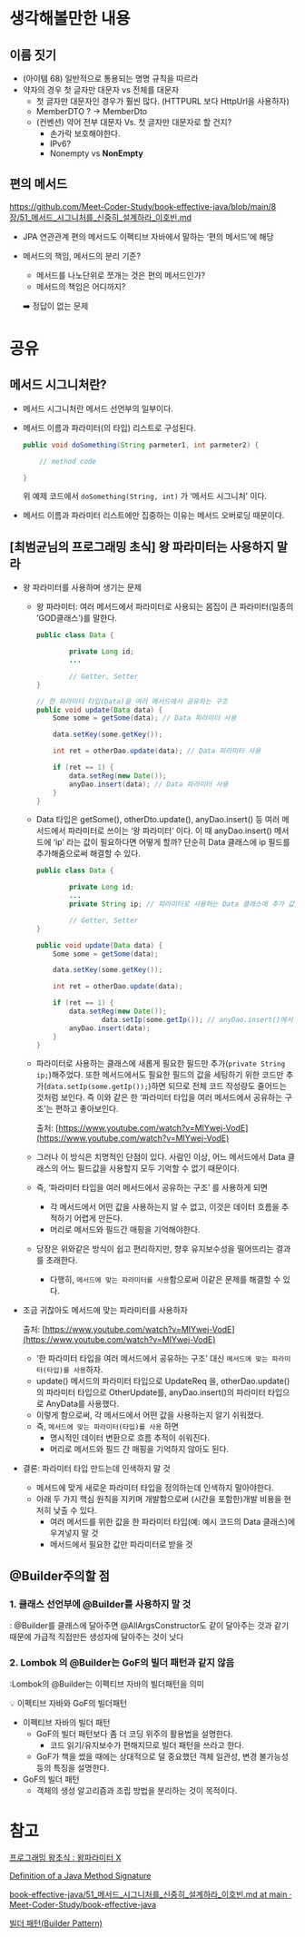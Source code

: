 # 생각해볼만한 내용

## 이름 짓기

- (아이템 68) 일반적으로 통용되는 명명 규칙을 따르라
- 약자의 경우 첫 글자만 대문자 vs 전체를 대문자
    - 첫 글자만 대문자인 경우가 훨씬 많다. (HTTPURL 보다 HttpUrl을 사용하자)
    - MemberDTO ? → MemberDto
    - (컨벤션) 약어 전부 대문자 Vs. 첫 글자만 대문자로 할 건지?
        - 손가락 보호해야한다.
        - IPv6?
        - Nonempty vs **NonEmpty**

## 편의 메서드

https://github.com/Meet-Coder-Study/book-effective-java/blob/main/8장/51_메서드_시그니처를_신중히_설계하라_이호빈.md

- JPA 연관관계 편의 메서드도 이펙티브 자바에서 말하는 ‘편의 메서드’에 해당
- 메서드의 책임, 메서드의 분리 기준?
    - 메서드를 나노단위로 쪼개는 것은 편의 메서드인가?
    - 메서드의 책임은 어디까지?

    ➡️ 정답이 없는 문제


# 공유

## 메서드 시그니처란?

- 메서드 시그니처란 메서드 선언부의 일부이다.
- 메서드 이름과 파라미터(의 타입) 리스트로 구성된다.

    ```java
    public void doSomething(String parmeter1, int parmeter2) {

    	// method code

    }
    ```

    위 예제 코드에서 `doSomething(String, int)` 가 ‘메서드 시그니처’ 이다.

- 메서드 이름과 파라미터 리스트에만 집중하는 이유는 메서드 오버로딩 때문이다.

## [최범균님의 프로그래밍 초식] 왕 파라미터는 사용하지 말라

- 왕 파라미터를 사용하며 생기는 문제
    - 왕 파라미터:  여러 메서드에서 파라미터로 사용되는 몸집이 큰 파라미터(일종의 ’GOD클래스’)를 말한다.

        ```java
        public class Data {

        		private Long id;
        		...

        		// Getter, Setter
        }

        // 한 파라미터 타입(Data)을 여러 메서드에서 공유하는 구조
        public void update(Data data) {
            Some some = getSome(data); // Data 파라미터 사용

            data.setKey(some.getKey());

            int ret = otherDao.update(data); // Data 파라미터 사용

            if (ret == 1) {
                data.setReg(new Date());
                anyDao.insert(data); // Data 파라미터 사용
            }
        }
        ```

    - Data 타입은 getSome(), otherDto.update(), anyDao.insert() 등 여러 메서드에서 파라미터로 쓰이는 ‘왕 파라미터’ 이다. 이 때 anyDao.insert() 메서드에 ‘ip’ 라는 값이 필요하다면 어떻게 할까? 단순히 Data 클래스에 ip 필드를 추가해줌으로써 해결할 수 있다.

        ```java
        public class Data {

        		private Long id;
        		...
        		private String ip; // 파라미터로 사용하는 Data 클래스에 추가 값을 위한 필드 'ip' 추가

        		// Getter, Setter
        }

        public void update(Data data) {
            Some some = getSome(data);

            data.setKey(some.getKey());

            int ret = otherDao.update(data);

            if (ret == 1) {
                data.setReg(new Date());
        				data.setIp(some.getIp()); // anyDao.insert()에서 필요한 'ip' 값 세팅
                anyDao.insert(data);
            }
        }
        ```

    - 파라미터로 사용하는 클래스에 새롭게 필요한 필드만 추가(`private String ip;`)해주었다. 또한 메서드에서도 필요한 필드의 값을 세팅하기 위한 코드만 추가(`data.setIp(some.getIp());`)하면 되므로 전체 코드 작성량도 줄어드는 것처럼 보인다. 즉 이와 같은 한 ‘파라미터 타입을 여러 메서드에서 공유하는 구조’는 편하고 좋아보인다.

        출처: [https://www.youtube.com/watch?v=MIYwej-VodE](https://www.youtube.com/watch?v=MIYwej-VodE)

    - 그러나 이 방식은 치명적인 단점이 있다. 사람인 이상, 어느 메서드에서 Data 클래스의 어느 필드값을 사용할지 모두 기억할 수 없기 때문이다.
    - 즉, ‘파라미터 타입을 여러 메서드에서 공유하는 구조’ 를 사용하게 되면
        - 각 메서드에서 어떤 값을 사용하는지 알 수 없고, 이것은 데이터 흐름을 추적하기 어렵게 만든다.
        - 머리로 메서드와 필드간 매핑을 기억해야한다.
    - 당장은 위와같은 방식이 쉽고 편리하지만, 향후 유지보수성을 떨어뜨리는 결과를 초래한다.
        - 다행히, `메서드에 맞는 파라미터를 사용`함으로써 이같은 문제를 해결할 수 있다.
- 조금 귀찮아도 메서드에 맞는 파라미터를 사용하자

    출처: [https://www.youtube.com/watch?v=MIYwej-VodE](https://www.youtube.com/watch?v=MIYwej-VodE)

    - ‘한 파라미터 타입을 여러 메서드에서 공유하는 구조’ 대신 `메서드에 맞는 파라미터(타입)를 사용`하자.
    - update() 메서드의 파라미터 타입으로 UpdateReq 을, otherDao.update()의 파라미터 타입으로 OtherUpdate를, anyDao.insert()의 파라미터 타입으로 AnyData를 사용했다.
    - 이렇게 함으로써, 각 메서드에서 어떤 값을 사용하는지 알기 쉬워졌다.
    - 즉, `메서드에 맞는 파라미터(타입)를 사용` 하면
        - 명시적인 데이터 변환으로 흐름 추적이 쉬워진다.
        - 머리로 메서드와 필드 간 매핑을 기억하지 않아도 된다.
- 결론: 파라미터 타입 만드는데 인색하지 말 것
    - 메서드에 맞게 새로운 파라미터 타입을 정의하는데 인색하지 말아야한다.
    - 아래 두 가지 핵심 원칙을 지키며 개발함으로써 (시간을 포함한)개발 비용을 현저히 낮출 수 있다.
        - 여러 메서드를 위한 값을 한 파라미터 타입(예: 예시 코드의 Data 클래스)에 우겨넣지 말 것
        - 메서드에서 필요한 값만 파라미터로 받을 것

## @Builder주의할 점

### 1. 클래스 선언부에 @Builder를 사용하지 말 것

: @Builder를 클래스에 달아주면 @AllArgsConstructor도 같이 달아주는 것과 같기 때문에 가급적 직접만든 생성자에 달아주는 것이 낫다

### 2. Lombok 의 @Builder는 GoF의 빌더 패턴과 같지 않음

:Lombok의 @Builder는 이펙티브 자바의 빌더패턴을 의미

<aside>
💡 이펙티브 자바와 GoF의 빌더패턴

- 이펙티브 자바의 빌더 패턴
    - GoF의 빌더 패턴보다 좀 더 코딩 위주의 활용법을 설명한다.
        - 코드 읽기/유지보수가 편해지므로 빌더 패턴을 쓰라고 한다.
    - GoF가 책을 썼을 때에는 상대적으로 덜 중요했던 객체 일관성, 변경 불가능성 등의 특징을 설명한다.
- GoF의 빌더 패턴
    - 객체의 생성 알고리즘과 조립 방법을 분리하는 것이 목적이다.
</aside>

# 참고

[프로그래밍 왕초식 : 왕파라미터 X](https://www.youtube.com/watch?v=MIYwej-VodE)

[Definition of a Java Method Signature](https://www.thoughtco.com/method-signature-2034235)

[book-effective-java/51_메서드_시그니처를_신중히_설계하라_이호빈.md at main · Meet-Coder-Study/book-effective-java](https://github.com/Meet-Coder-Study/book-effective-java/blob/main/8%EC%9E%A5/51_%EB%A9%94%EC%84%9C%EB%93%9C_%EC%8B%9C%EA%B7%B8%EB%8B%88%EC%B2%98%EB%A5%BC_%EC%8B%A0%EC%A4%91%ED%9E%88_%EC%84%A4%EA%B3%84%ED%95%98%EB%9D%BC_%EC%9D%B4%ED%98%B8%EB%B9%88.md)

[빌더 패턴(Builder Pattern)](https://johngrib.github.io/wiki/pattern/builder/)